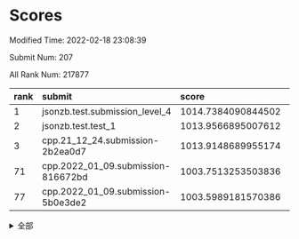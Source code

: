 # Scores

Modified Time: 2022-02-18 23:08:39

Submit Num: 207

All Rank Num: 217877

| rank |               submit               |       score        |       sigma        | pk_num |
| :--- | :--------------------------------- | :----------------- | :----------------- | :----- |
| 1    | jsonzb.test.submission_level_4     | 1014.7384090844502 | 0.8210697732669098 | 4212   |
| 2    | jsonzb.test.test_1                 | 1013.9566895007612 | 0.8231105612968134 | 4207   |
| 3    | cpp.21_12_24.submission-2b2ea0d7   | 1013.9148689955174 | 0.8358465528181364 | 4207   |
| 71   | cpp.2022_01_09.submission-816672bd | 1003.7513253503836 | 0.7107934282487908 | 4208   |
| 77   | cpp.2022_01_09.submission-5b0e3de2 | 1003.5989181570386 | 0.7129510945990526 | 4214   |


<details>
<summary>全部</summary>

| rank |                 submit                 |       score        |       sigma        | pk_num |
| :--- | :------------------------------------- | :----------------- | :----------------- | :----- |
| 1    | jsonzb.test.submission_level_4         | 1014.7384090844502 | 0.8210697732669098 | 4212   |
| 2    | jsonzb.test.test_1                     | 1013.9566895007612 | 0.8231105612968134 | 4207   |
| 3    | cpp.21_12_24.submission-2b2ea0d7       | 1013.9148689955174 | 0.8358465528181364 | 4207   |
| 4    | gobigger.level_3.submission_level_3_7  | 1012.2201187487385 | 0.8032821286030026 | 4207   |
| 5    | gobigger.level_3.submission_level_3_8  | 1011.952522721484  | 0.7991217979590728 | 4220   |
| 6    | gobigger.level_3.submission_level_3_6  | 1011.9430189141091 | 0.785891756891503  | 4207   |
| 7    | gobigger.level_3.submission_level_3_25 | 1011.5842097787904 | 0.7977932607125547 | 4212   |
| 8    | gobigger.level_3.submission_level_3_13 | 1011.3833383572982 | 0.7954505715872767 | 4211   |
| 9    | gobigger.level_3.submission_level_3_2  | 1011.2063878310709 | 0.7621233296696901 | 4211   |
| 10   | gobigger.level_3.submission_level_3_28 | 1011.0217373916361 | 0.7936129028433386 | 4210   |
| 11   | gobigger.level_3.submission_level_3_21 | 1010.9667274290032 | 0.773705121633114  | 4209   |
| 12   | gobigger.level_3.submission_level_3_32 | 1010.9306009854884 | 0.7795240706588618 | 4211   |
| 13   | gobigger.level_3.submission_level_3_33 | 1010.8937092748483 | 0.7672742725395085 | 4212   |
| 14   | gobigger.level_3.submission_level_3_38 | 1010.8138992059354 | 0.783816731632982  | 4211   |
| 15   | gobigger.level_3.submission_level_3_20 | 1010.6201360268632 | 0.7439588198270339 | 4210   |
| 16   | gobigger.level_3.submission_level_3_11 | 1010.5864251076367 | 0.7646389494343211 | 4209   |
| 17   | gobigger.level_3.submission_level_3_16 | 1010.5672122333359 | 0.7676755726646763 | 4207   |
| 18   | gobigger.level_3.submission_level_3_34 | 1010.4474932885116 | 0.7598116362062249 | 4208   |
| 19   | gobigger.level_3.submission_level_3_0  | 1010.4433866466344 | 0.7614536112801611 | 4215   |
| 20   | gobigger.level_3.submission_level_3_15 | 1010.4428453764416 | 0.7973858077694148 | 4209   |
| 21   | gobigger.level_3.submission_level_3_49 | 1010.4425145577372 | 0.7674047229342661 | 4207   |
| 22   | gobigger.level_3.submission_level_3_47 | 1010.4211252568656 | 0.7781081526025817 | 4211   |
| 23   | gobigger.level_3.submission_level_3_27 | 1010.4065322499041 | 0.7748715303861123 | 4204   |
| 24   | gobigger.level_3.submission_level_3_1  | 1010.3210539092069 | 0.7847251485365178 | 4209   |
| 25   | gobigger.level_3.submission_level_3_19 | 1010.2182774818702 | 0.7606064930416963 | 4210   |
| 26   | gobigger.level_3.submission_level_3_10 | 1010.1510547847356 | 0.7718890645148683 | 4213   |
| 27   | gobigger.level_3.submission_level_3_43 | 1010.1344987544404 | 0.7782714674324606 | 4210   |
| 28   | gobigger.level_3.submission_level_3_39 | 1010.1326300485969 | 0.7557086060428332 | 4210   |
| 29   | gobigger.level_3.submission_level_3_22 | 1010.0829102328878 | 0.7612802351366674 | 4209   |
| 30   | gobigger.level_3.submission_level_3_4  | 1009.9651502049883 | 0.7592207530198124 | 4212   |
| 31   | gobigger.level_3.submission_level_3_18 | 1009.9572226829788 | 0.7467556104707356 | 4211   |
| 32   | gobigger.level_3.submission_level_3_26 | 1009.9404850943762 | 0.7605389070584352 | 4210   |
| 33   | gobigger.level_3.submission_level_3_5  | 1009.9188404605741 | 0.7559075696863761 | 4206   |
| 34   | gobigger.level_3.submission_level_3_37 | 1009.8614699353388 | 0.7378961243539482 | 4208   |
| 35   | gobigger.level_3.submission_level_3_46 | 1009.8386428060832 | 0.7488494707804454 | 4209   |
| 36   | gobigger.level_3.submission_level_3_30 | 1009.8279754480297 | 0.7639950544099013 | 4208   |
| 37   | gobigger.level_3.submission_level_3_24 | 1009.8250846682528 | 0.7519654860928692 | 4209   |
| 38   | gobigger.level_3.submission_level_3_29 | 1009.7292026218768 | 0.7512303725174756 | 4212   |
| 39   | gobigger.level_3.submission_level_3_17 | 1009.725477614951  | 0.7539921225278787 | 4212   |
| 40   | gobigger.level_3.submission_level_3_12 | 1009.6893727300182 | 0.7654182777813041 | 4210   |
| 41   | gobigger.level_3.submission_level_3_40 | 1009.6798000882408 | 0.7840872947435431 | 4211   |
| 42   | gobigger.level_3.submission_level_3_41 | 1009.6619529976819 | 0.7667637821735759 | 4210   |
| 43   | gobigger.level_3.submission_level_3_48 | 1009.6063678452626 | 0.7523573172348972 | 4209   |
| 44   | gobigger.level_3.submission_level_3_36 | 1009.585719978954  | 0.742972427188442  | 4204   |
| 45   | gobigger.level_3.submission_level_3_31 | 1009.5287852091897 | 0.7642911034326185 | 4206   |
| 46   | gobigger.level_3.submission_level_3_9  | 1009.464818101147  | 0.7592708089038581 | 4215   |
| 47   | gobigger.level_3.submission_level_3_42 | 1009.3132315257099 | 0.7513132953361686 | 4211   |
| 48   | gobigger.level_3.submission_level_3_23 | 1009.2614404299372 | 0.7542897008670384 | 4203   |
| 49   | gobigger.level_3.submission_level_3_45 | 1009.1309502722336 | 0.7388673513685428 | 4212   |
| 50   | gobigger.level_3.submission_level_3_14 | 1009.0676275147832 | 0.7575515723530214 | 4205   |
| 51   | gobigger.level_3.submission_level_3_3  | 1009.0676107215728 | 0.7430479739797389 | 4208   |
| 52   | gobigger.level_3.submission_level_3_35 | 1008.9729499054681 | 0.7620566240182366 | 4207   |
| 53   | gobigger.level_3.submission_level_3_44 | 1008.2950021611804 | 0.7598653315799025 | 4211   |
| 54   | gobigger.level_1.submission_level_1_29 | 1004.748368446832  | 0.7160007574762963 | 4208   |
| 55   | gobigger.level_1.submission_level_1_38 | 1004.6749905312114 | 0.7195359976261022 | 4209   |
| 56   | gobigger.level_1.submission_level_1_18 | 1004.5988647557024 | 0.7113780171204398 | 4210   |
| 57   | gobigger.level_1.submission_level_1_20 | 1004.5937249593875 | 0.725863323154113  | 4206   |
| 58   | gobigger.level_1.submission_level_1_43 | 1004.5757038779932 | 0.7263355182736764 | 4207   |
| 59   | gobigger.level_1.submission_level_1_8  | 1004.4340283981992 | 0.7204415130524217 | 4207   |
| 60   | gobigger.level_1.submission_level_1_12 | 1004.2796439683082 | 0.7259129078656896 | 4214   |
| 61   | gobigger.level_1.submission_level_1_35 | 1004.2348537230374 | 0.7267126178384397 | 4207   |
| 62   | gobigger.level_1.submission_level_1_6  | 1004.1113857838752 | 0.7206912348987407 | 4211   |
| 63   | gobigger.level_1.submission_level_1_34 | 1004.0828453196285 | 0.7100101344849712 | 4212   |
| 64   | gobigger.level_1.submission_level_1_22 | 1003.9785275383966 | 0.7223187173622434 | 4208   |
| 65   | gobigger.level_1.submission_level_1_31 | 1003.9347037298063 | 0.7114675192453287 | 4213   |
| 66   | gobigger.level_1.submission_level_1_1  | 1003.9113771669761 | 0.7154109933991538 | 4207   |
| 67   | gobigger.level_1.submission_level_1_11 | 1003.911014981696  | 0.7270869681105132 | 4215   |
| 68   | gobigger.level_1.submission_level_1_3  | 1003.837590731873  | 0.7053831190633892 | 4208   |
| 69   | gobigger.level_1.submission_level_1_21 | 1003.8011868179723 | 0.7194500714597853 | 4203   |
| 70   | gobigger.level_1.submission_level_1_14 | 1003.7691563912933 | 0.7171355109805936 | 4207   |
| 71   | cpp.2022_01_09.submission-816672bd     | 1003.7513253503836 | 0.7107934282487908 | 4208   |
| 72   | gobigger.level_1.submission_level_1_17 | 1003.7239013278544 | 0.7207953327526612 | 4208   |
| 73   | gobigger.level_1.submission_level_1_7  | 1003.6928844783927 | 0.7130907775419358 | 4214   |
| 74   | gobigger.level_1.submission_level_1_39 | 1003.6654787091625 | 0.732664418190586  | 4207   |
| 75   | gobigger.level_1.submission_level_1_36 | 1003.6153970168288 | 0.7065954930108408 | 4210   |
| 76   | gobigger.level_1.submission_level_1_46 | 1003.6010453603462 | 0.7189122238718236 | 4211   |
| 77   | cpp.2022_01_09.submission-5b0e3de2     | 1003.5989181570386 | 0.7129510945990526 | 4214   |
| 78   | gobigger.level_1.submission_level_1_9  | 1003.5508243013725 | 0.7132757512434692 | 4210   |
| 79   | gobigger.level_1.submission_level_1_40 | 1003.5487592107238 | 0.7065380015624686 | 4211   |
| 80   | gobigger.level_1.submission_level_1_27 | 1003.5213120794065 | 0.7199874601988108 | 4210   |
| 81   | gobigger.level_1.submission_level_1_13 | 1003.5135188120795 | 0.7071989766682781 | 4208   |
| 82   | gobigger.level_1.submission_level_1_10 | 1003.5131609927346 | 0.7301975381687107 | 4209   |
| 83   | gobigger.level_1.submission_level_1_32 | 1003.4941907634822 | 0.7268446467806309 | 4207   |
| 84   | gobigger.level_1.submission_level_1_44 | 1003.1763075187616 | 0.7157208867930728 | 4208   |
| 85   | gobigger.level_1.submission_level_1_5  | 1003.1711076497601 | 0.7295981876418324 | 4210   |
| 86   | gobigger.level_1.submission_level_1_42 | 1003.0655326635197 | 0.7192577525523565 | 4209   |
| 87   | gobigger.level_1.submission_level_1_0  | 1003.0525619245951 | 0.7258971245875945 | 4212   |
| 88   | gobigger.level_1.submission_level_1_4  | 1003.0029296450432 | 0.7281974307845254 | 4210   |
| 89   | gobigger.level_1.submission_level_1_45 | 1002.9981920478785 | 0.711619994189401  | 4211   |
| 90   | gobigger.level_1.submission_level_1_49 | 1002.994037185922  | 0.7242788998140955 | 4208   |
| 91   | gobigger.level_1.submission_level_1_15 | 1002.8799375095798 | 0.7203034074952936 | 4209   |
| 92   | gobigger.level_1.submission_level_1_16 | 1002.8371799770201 | 0.7094049236594019 | 4216   |
| 93   | gobigger.level_1.submission_level_1_30 | 1002.8196907395367 | 0.7077350976911378 | 4212   |
| 94   | gobigger.level_1.submission_level_1_48 | 1002.7345963429948 | 0.7146042521536247 | 4206   |
| 95   | gobigger.level_1.submission_level_1_23 | 1002.7012452595643 | 0.7149362687562228 | 4217   |
| 96   | gobigger.level_1.submission_level_1_33 | 1002.6492057879376 | 0.7245117191891179 | 4209   |
| 97   | gobigger.level_1.submission_level_1_24 | 1002.5595909049528 | 0.7077974694472957 | 4211   |
| 98   | gobigger.level_1.submission_level_1_25 | 1002.5389861472017 | 0.7046738394515711 | 4216   |
| 99   | gobigger.level_1.submission_level_1_47 | 1002.537453525775  | 0.7257016537319905 | 4213   |
| 100  | gobigger.level_1.submission_level_1_37 | 1002.4601302066127 | 0.7239625545471922 | 4209   |
| 101  | gobigger.level_1.submission_level_1_2  | 1002.4437842864195 | 0.7074429118263253 | 4204   |
| 102  | gobigger.level_1.submission_level_1_26 | 1002.3883707435348 | 0.704171107585757  | 4207   |
| 103  | gobigger.level_1.submission_level_1_28 | 1002.3329505366551 | 0.7095182623400348 | 4215   |
| 104  | gobigger.level_1.submission_level_1_19 | 1001.4466796135983 | 0.7096333584871454 | 4210   |
| 105  | gobigger.level_1.submission_level_1_41 | 1001.4277428000278 | 0.7157330915072742 | 4208   |
| 106  | gobigger.random.submission_random_14   | 996.8930479951455  | 0.7067983248012405 | 4211   |
| 107  | gobigger.random.submission_random_30   | 996.8690656135508  | 0.7221559566312332 | 4214   |
| 108  | gobigger.random.submission_random_9    | 996.7639608212014  | 0.7181641783562629 | 4215   |
| 109  | gobigger.random.submission_random_20   | 996.5751739328706  | 0.7171315892870005 | 4208   |
| 110  | gobigger.random.submission_random_16   | 996.4074038142784  | 0.7075812502411188 | 4212   |
| 111  | gobigger.random.submission_random_35   | 996.4011642111191  | 0.6974104143918053 | 4217   |
| 112  | gobigger.random.submission_random_5    | 996.3698066789524  | 0.7128172402179324 | 4208   |
| 113  | gobigger.random.submission_random_22   | 996.3447049661938  | 0.7142579413172232 | 4207   |
| 114  | gobigger.random.submission_random_21   | 996.2339724839723  | 0.7032749617536753 | 4208   |
| 115  | gobigger.random.submission_random_0    | 996.2314892661149  | 0.7062317750629308 | 4217   |
| 116  | gobigger.random.submission_random_37   | 996.2264068115227  | 0.702765295623725  | 4210   |
| 117  | gobigger.random.submission_random_12   | 996.1988486080166  | 0.7067902729821289 | 4209   |
| 118  | gobigger.random.submission_random_48   | 996.1817059746451  | 0.7048086719222041 | 4210   |
| 119  | gobigger.random.submission_random_1    | 996.171875220841   | 0.7161274178110963 | 4209   |
| 120  | gobigger.random.submission_random_25   | 996.1534943504925  | 0.7108840970721187 | 4214   |
| 121  | gobigger.random.submission_random_46   | 996.152813893652   | 0.7013875168399917 | 4209   |
| 122  | gobigger.random.submission_random_18   | 996.1380961411585  | 0.7113362844429245 | 4209   |
| 123  | gobigger.random.submission_random_47   | 996.131021057188   | 0.7187200365761913 | 4208   |
| 124  | gobigger.random.submission_random_41   | 996.1066241728003  | 0.7118688504320985 | 4216   |
| 125  | gobigger.random.submission_random_24   | 996.0740194457304  | 0.7086348062711433 | 4210   |
| 126  | gobigger.random.submission_random_8    | 996.0739729901462  | 0.7166811613293476 | 4210   |
| 127  | gobigger.random.submission_random_38   | 996.062372662826   | 0.7107848007101046 | 4205   |
| 128  | gobigger.random.submission_random_10   | 996.0314233324867  | 0.7330457039371644 | 4210   |
| 129  | gobigger.random.submission_random_40   | 996.0115819620692  | 0.7103058465226617 | 4215   |
| 130  | gobigger.random.submission_random_32   | 995.9667550204393  | 0.7057711828266707 | 4211   |
| 131  | gobigger.random.submission_random_23   | 995.9466707091631  | 0.712136111155632  | 4211   |
| 132  | gobigger.random.submission_random_29   | 995.9099491415027  | 0.7128115746736444 | 4216   |
| 133  | gobigger.random.submission_random_2    | 995.8545564065719  | 0.7105274303133353 | 4208   |
| 134  | gobigger.random.submission_random_6    | 995.8521525253693  | 0.7120604950182196 | 4207   |
| 135  | gobigger.random.submission_random_45   | 995.8436854804012  | 0.709582594338621  | 4217   |
| 136  | gobigger.random.submission_random_7    | 995.7526639736019  | 0.7086013275285608 | 4210   |
| 137  | gobigger.random.submission_random_36   | 995.7192562301332  | 0.6976145155162151 | 4213   |
| 138  | gobigger.random.submission_random_4    | 995.6314477849871  | 0.7093846368800505 | 4206   |
| 139  | gobigger.random.submission_random_26   | 995.6227413230209  | 0.712499281883783  | 4208   |
| 140  | gobigger.random.submission_random_33   | 995.5932415772447  | 0.7404501367674418 | 4216   |
| 141  | gobigger.random.submission_random_3    | 995.5925314738405  | 0.7149018238443218 | 4210   |
| 142  | gobigger.random.submission_random_11   | 995.448487886072   | 0.7033220752909531 | 4204   |
| 143  | gobigger.random.submission_random_42   | 995.4442667001582  | 0.7236627264599256 | 4210   |
| 144  | gobigger.random.submission_random_13   | 995.4393926972456  | 0.7237387261576786 | 4208   |
| 145  | gobigger.random.submission_random_43   | 995.4109724519225  | 0.7080351362600937 | 4210   |
| 146  | gobigger.random.submission_random_44   | 995.2924699675679  | 0.7205068175773427 | 4205   |
| 147  | gobigger.random.submission_random_31   | 995.2334521386175  | 0.7127628403844521 | 4215   |
| 148  | gobigger.random.submission_random_28   | 995.09158037678    | 0.7046530169437556 | 4212   |
| 149  | gobigger.random.submission_random_15   | 995.0811763336675  | 0.7142369824378033 | 4207   |
| 150  | gobigger.random.submission_random_19   | 994.9556670324076  | 0.7145326573584344 | 4211   |
| 151  | gobigger.random.submission_random_17   | 994.9370100655622  | 0.7091820963776446 | 4211   |
| 152  | gobigger.random.submission_random_34   | 994.9218132508063  | 0.705798031590959  | 4210   |
| 153  | gobigger.random.submission_random_27   | 994.6269000466361  | 0.7240221376342483 | 4214   |
| 154  | gobigger.random.submission_random_39   | 994.4922240886918  | 0.72935448831321   | 4212   |
| 155  | gobigger.random.submission_random_49   | 994.3517217960671  | 0.6986996696893766 | 4215   |
| 156  | gobigger.level_2.submission_level_2_13 | 993.7257032615435  | 0.7288235293374984 | 4207   |
| 157  | gobigger.level_2.submission_level_2_19 | 993.4478944711202  | 0.7449145505482503 | 4212   |
| 158  | gobigger.level_2.submission_level_2_21 | 993.3370453607641  | 0.7315818738046295 | 4208   |
| 159  | gobigger.level_2.submission_level_2_10 | 993.3023644660243  | 0.7526103157485134 | 4209   |
| 160  | gobigger.level_2.submission_level_2_33 | 993.136395244352   | 0.7342081218665601 | 4207   |
| 161  | gobigger.level_2.submission_level_2_32 | 993.0729450213776  | 0.7250095311180051 | 4206   |
| 162  | gobigger.level_2.submission_level_2_18 | 992.8501583184882  | 0.7454894877128208 | 4212   |
| 163  | gobigger.level_2.submission_level_2_3  | 992.7794689019635  | 0.7294339935816337 | 4212   |
| 164  | gobigger.level_2.submission_level_2_23 | 992.7103639849373  | 0.7342669267557222 | 4217   |
| 165  | gobigger.level_2.submission_level_2_42 | 992.6499168919511  | 0.7479928346230701 | 4212   |
| 166  | gobigger.level_2.submission_level_2_25 | 992.4153269372814  | 0.7296365807741063 | 4214   |
| 167  | gobigger.level_2.submission_level_2_6  | 992.3733761259617  | 0.7491947933205924 | 4212   |
| 168  | gobigger.level_2.submission_level_2_39 | 992.3723878057377  | 0.7509313851075016 | 4205   |
| 169  | gobigger.level_2.submission_level_2_15 | 992.2965866157972  | 0.7488084738527238 | 4210   |
| 170  | gobigger.level_2.submission_level_2_12 | 992.2749082677896  | 0.7322764379707088 | 4211   |
| 171  | gobigger.level_2.submission_level_2_2  | 992.2611778776271  | 0.7373726234606397 | 4206   |
| 172  | gobigger.level_2.submission_level_2_8  | 992.1696645021105  | 0.749981026298738  | 4211   |
| 173  | gobigger.level_2.submission_level_2_1  | 992.1291318377957  | 0.7379126108382299 | 4210   |
| 174  | gobigger.level_2.submission_level_2_38 | 992.1252317498199  | 0.7405618872880394 | 4206   |
| 175  | gobigger.level_2.submission_level_2_41 | 992.102984503015   | 0.7627581838508287 | 4203   |
| 176  | gobigger.level_2.submission_level_2_22 | 992.0404157044486  | 0.7615718596450892 | 4216   |
| 177  | gobigger.level_2.submission_level_2_40 | 992.039277472446   | 0.7327260310635946 | 4210   |
| 178  | gobigger.level_2.submission_level_2_17 | 992.0112445475429  | 0.7358593166093318 | 4216   |
| 179  | gobigger.level_2.submission_level_2_31 | 991.9717713893128  | 0.7362652993874105 | 4209   |
| 180  | gobigger.level_2.submission_level_2_0  | 991.9394488546932  | 0.7498700724380877 | 4207   |
| 181  | gobigger.level_2.submission_level_2_9  | 991.8538279463469  | 0.7557045671011955 | 4211   |
| 182  | gobigger.level_2.submission_level_2_43 | 991.7832097871825  | 0.741049552278111  | 4208   |
| 183  | gobigger.level_2.submission_level_2_28 | 991.7603988041867  | 0.7498466805758601 | 4210   |
| 184  | gobigger.level_2.submission_level_2_49 | 991.7429405641727  | 0.7552192709795592 | 4212   |
| 185  | gobigger.level_2.submission_level_2_14 | 991.7162125641676  | 0.7485673186035213 | 4211   |
| 186  | gobigger.level_2.submission_level_2_48 | 991.708454979069   | 0.7516987457184378 | 4206   |
| 187  | gobigger.level_2.submission_level_2_47 | 991.69173199615    | 0.7550055567289354 | 4211   |
| 188  | gobigger.level_2.submission_level_2_29 | 991.6346514520953  | 0.7408281033482987 | 4213   |
| 189  | gobigger.level_2.submission_level_2_11 | 991.6309743066972  | 0.7599641912952051 | 4212   |
| 190  | gobigger.level_2.submission_level_2_27 | 991.575241060554   | 0.7455378385441492 | 4210   |
| 191  | gobigger.level_2.submission_level_2_7  | 991.5143156570497  | 0.7397388073617461 | 4211   |
| 192  | gobigger.level_2.submission_level_2_4  | 991.3210830779053  | 0.746831724338548  | 4214   |
| 193  | gobigger.level_2.submission_level_2_30 | 991.3083302034196  | 0.7491491347771679 | 4215   |
| 194  | gobigger.level_2.submission_level_2_26 | 991.2484698029167  | 0.73771236867347   | 4213   |
| 195  | gobigger.level_2.submission_level_2_24 | 991.2197342892358  | 0.747758074542068  | 4213   |
| 196  | gobigger.level_2.submission_level_2_44 | 991.2004606098972  | 0.7543026980848809 | 4209   |
| 197  | gobigger.level_2.submission_level_2_46 | 990.9200102873751  | 0.7559467961997143 | 4214   |
| 198  | gobigger.level_2.submission_level_2_37 | 990.9088622413192  | 0.7662325838424774 | 4212   |
| 199  | gobigger.level_2.submission_level_2_35 | 990.8974186295799  | 0.7553014088043366 | 4212   |
| 200  | gobigger.level_2.submission_level_2_45 | 990.8336263692388  | 0.7355370979320169 | 4213   |
| 201  | gobigger.level_2.submission_level_2_34 | 990.6346480338505  | 0.7585887161148783 | 4210   |
| 202  | gobigger.level_2.submission_level_2_16 | 990.4585952291471  | 0.7544904562542677 | 4212   |
| 203  | gobigger.level_2.submission_level_2_36 | 990.1772650543503  | 0.7658734133854278 | 4213   |
| 204  | gobigger.level_2.submission_level_2_5  | 990.1573496394815  | 0.7473137009592222 | 4212   |
| 205  | gobigger.level_2.submission_level_2_20 | 990.013174792266   | 0.7569599816727676 | 4207   |
| 206  | gobigger.none.submission_none_1        | 977.3747562876077  | 1.2691728826502766 | 4212   |
| 207  | gobigger.none.submission_none_0        | 976.9833790947082  | 1.399293615848058  | 4213   |

</details>